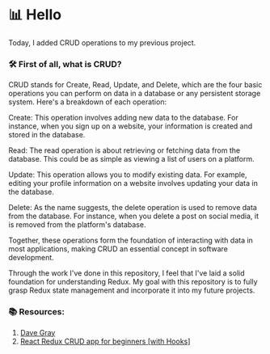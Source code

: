 
# 📊 Hello

Today, I added CRUD operations to my previous project.

### 🛠️ First of all, what is CRUD?

CRUD stands for Create, Read, Update, and Delete, which are the four basic operations you can perform on data in a database or any persistent storage system. Here's a breakdown of each operation:

Create: This operation involves adding new data to the database. For instance, when you sign up on a website, your information is created and stored in the database.

Read: The read operation is about retrieving or fetching data from the database. This could be as simple as viewing a list of users on a platform.

Update: This operation allows you to modify existing data. For example, editing your profile information on a website involves updating your data in the database.

Delete: As the name suggests, the delete operation is used to remove data from the database. For instance, when you delete a post on social media, it is removed from the platform's database.

Together, these operations form the foundation of interacting with data in most applications, making CRUD an essential concept in software development.

Through the work I've done in this repository, I feel that I've laid a solid foundation for understanding Redux. My goal with this repository is to fully grasp Redux state management and incorporate it into my future projects.

### 📚 Resources:

1. [Dave Gray](https://www.youtube.com/watch?v=-f1iAsrkyB0&list=PL0Zuz27SZ-6M1J5I1w2-uZx36Qp6qhjKo&index=11)
2. [React Redux CRUD app for beginners [with Hooks]](https://dev.to/sanderdebr/react-redux-crud-app-for-beginners-with-hooks-2hja)
